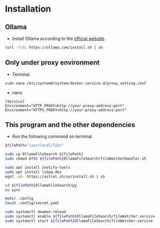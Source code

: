 # Installation

## Ollama
* Install Ollama according to the [official website](https://ollama.com/download/linux).
```bash
curl -fsSL https://ollama.com/install.sh | sh
```

## Only under proxy environment
* Terminal
```bash
sudo nano /etc/systemd/system/docker.service.d/proxy_setting.conf
```
* nano
```
[Service]
Environment="HTTP_PROXY=http://your-proxy-address:port"
Environment="HTTPS_PROXY=http://your-proxy-address:port"
```

## This program and the other dependencies

* Run the following command on terminal.
```bash
$filePath="/usr/local/lib/"

sudo cp OllamaFileSearch ${filePath}
sudo chmod 0755 ${filePath}OllamaFileSearch/fileWatcherHandler.sh

sudo apt install inotify-tools
sudo apt install libpq-dev
wget -qO- https://astral.sh/uv/install.sh | sh

cd ${filePath}OllamaFileSearch/py
uv sync

mkdir .config
touch .config/secret.yaml

sudo systemctl deamon-reload
sudo systemctl enable ${filePath}OllamaFileSearch/fileWatcher.service
sudo systemctl start ${filePath}OllamaFileSearch/fileWatcher.service

```

